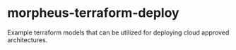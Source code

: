 # morpheus-terraform-deploy
Example terraform models that can be utilized for deploying cloud approved architectures.
